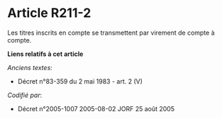 # Article R211-2

Les titres inscrits en compte se transmettent par virement de compte à compte.

**Liens relatifs à cet article**

_Anciens textes_:

  - Décret n°83-359 du 2 mai 1983 - art. 2 (V)

_Codifié par_:

  - Décret n°2005-1007 2005-08-02 JORF 25 août 2005
